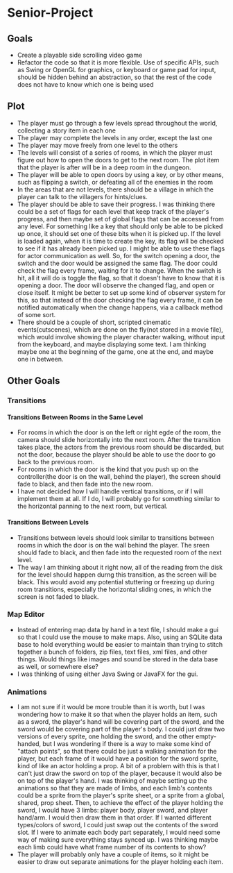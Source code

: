 # Senior-Project
## Goals
* Create a playable side scrolling video game
* Refactor the code so that it is more flexible. Use of specific APIs, such as Swing or OpenGL for graphics, or keyboard or game pad for input, should be hidden behind an abstraction, so that the rest of the code does not have to know which one is being used

## Plot
* The player must go through a few levels spread throughout the world, collecting a story item in each one
* The player may complete the levels in any order, except the last one
* The player may move freely from one level to the others
* The levels will consist of a series of rooms, in which the player must figure out how to open the doors to get to the next room. The plot item that the player is after will be in a deep room in the dungeon.
* The player will be able to open doors by using a key, or by other means, such as flipping a switch, or defeating all of the enemies in the room
* In the areas that are not levels, there should be a village in which the player can talk to the villagers for hints/clues.
* The player should be able to save their progress. I was thinking there could be a set of flags for each level that keep track of the player's progress, and then maybe set of global flags that can be accessed from any level. For something like a key that should only be able to be picked up once, it should set one of these bits when it is picked up. If the level is loaded again, when it is time to create the key, its flag will be checked to see if it has already been picked up. I might be able to use these flags for actor communication as well. So, for the switch opening a door, the switch and the door would be assigned the same flag. The door could check the flag every frame, waiting for it to change. When the switch is hit, all it will do is toggle the flag, so that it doesn't have to know that it is opening a door. The door will observe the changed flag, and open or close itself. It might be better to set up some kind of observer system for this, so that instead of the door checking the flag every frame, it can be notified automatically when the change happens, via a callback method of some sort.
* There should be a couple of short, scripted cinematic events(cutscenes), which are done on the fly(not stored in a movie file), which would involve showing the player character walking, without input from the keyboard, and maybe displaying some text. I am thinking maybe one at the beginning of the game, one at the end, and maybe one in between.

## Other Goals
### Transitions
#### Transitions Between Rooms in the Same Level
* For rooms in which the door is on the left or right egde of the room, the camera should slide horizontally into the next room. After the transition takes place, the actors from the previous room should be discarded, but not the door, because the player should be able to use the door to go back to the previous room.
* For rooms in which the door is the kind that you push up on the controller(the door is on the wall, behind the player), the screen should fade to black, and then fade into the new room.
* I have not decided how I will handle vertical transitions, or if I will implement them at all. If I do, I will probably go for something similar to the horizontal panning to the next room, but vertical.
#### Transitions Between Levels
* Transitions between levels should look similar to transitions between rooms in which the door is on the wall behind the player. The sreen should fade to black, and then fade into the requested room of the next level.
* The way I am thinking about it right now, all of the reading from the disk for the level should happen durng this transition, as the screen will be black. This would avoid any potential stuttering or freezing up during room transitions, especially the horizontal sliding ones, in which the screen is not faded to black.
### Map Editor
* Instead of entering map data by hand in a text file, I should make a gui so that I could use the mouse to make maps. Also, using an SQLite data base to hold everything would be easier to maintain than trying to stitch together a bunch of folders, zip files, text files, xml files, and other things. Would things like images and sound be stored in the data base as well, or somewhere else?
* I was thinking of using either Java Swing or JavaFX for the gui.
### Animations
* I am not sure if it would be more trouble than it is worth, but I was wondering how to make it so that when the player holds an item, such as a sword, the player's hand will be covering part of the sword, and the sword would be covering part of the player's body. I could just draw two versions of every sprite, one holding the sword, and the other empty-handed, but I was wondering if there is a way to make some kind of "attach  points", so that there could be just a walking animation for the player, but each frame of it would have a position for the sword sprite, kind of like an actor holding a prop. A bit of a problem with this is that I can't just draw the sword on top of the player, because it would also be on top of the player's hand. I was thinking of maybe setting up the animations so that they are made of limbs, and each limb's contents could be a sprite from the player's sprite sheet, or a sprite from a global, shared, prop sheet. Then, to achieve the effect of the player holding the sword, I would have 3 limbs: player body, player sword, and player hand/arm. I would then draw them in that order. If I wanted different types/colors of sword, I could just swap out the contents of the sword slot. If I were to animate each body part separately, I would need some way of making sure everything stays synced up. I was thinking maybe each limb could have what frame number of its contents to show?
* The player will probably only have a couple of items, so it might be easier to draw out separate animations for the player holding each item.
